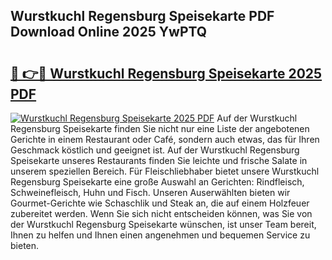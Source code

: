 ## Wurstkuchl Regensburg Speisekarte PDF Download Online 2025 YwPTQ

# <h2><a href="http://gc96oq.nevu.top/?p=Wurstkuchl+Regensburg+Speisekarte">🔗 👉🔴 Wurstkuchl Regensburg Speisekarte 2025 PDF</a></h2>

[![Wurstkuchl Regensburg Speisekarte 2025 PDF](https://i.imgur.com/dBaPXMq.png)](http://gc96oq.nevu.top/?p=Wurstkuchl+Regensburg+Speisekarte)
Auf der Wurstkuchl Regensburg Speisekarte finden Sie nicht nur eine Liste der angebotenen Gerichte in einem Restaurant oder Café, sondern auch etwas, das für Ihren Geschmack köstlich und geeignet ist. Auf der Wurstkuchl Regensburg Speisekarte unseres Restaurants finden Sie leichte und frische Salate in unserem speziellen Bereich. Für Fleischliebhaber bietet unsere Wurstkuchl Regensburg Speisekarte eine große Auswahl an Gerichten: Rindfleisch, Schweinefleisch, Huhn und Fisch. Unseren Auserwählten bieten wir Gourmet-Gerichte wie Schaschlik und Steak an, die auf einem Holzfeuer zubereitet werden. Wenn Sie sich nicht entscheiden können, was Sie von der Wurstkuchl Regensburg Speisekarte wünschen, ist unser Team bereit, Ihnen zu helfen und Ihnen einen angenehmen und bequemen Service zu bieten.
